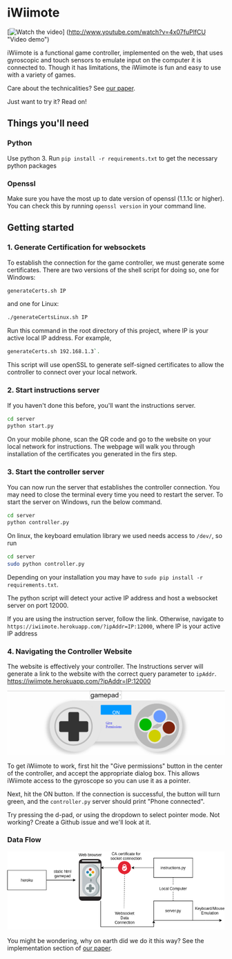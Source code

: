 # iWiimote
[![Watch the video](http://img.youtube.com/vi/4x07fuPlfCU/0.jpg)]
(http://www.youtube.com/watch?v=4x07fuPlfCU "Video demo")

iWiimote is a functional game controller, implemented on the
web, that uses gyroscopic and touch sensors to emulate input
on the computer it is connected to.
Though it has limitations,
the iWiimote is fun and easy to use with a variety of games.

Care about the technicalities? See [our paper](./iWiimote.pdf).

Just want to try it? Read on!

## Things you'll need

### Python

Use python 3.
Run `pip install -r requirements.txt` to get the necessary python packages

### Openssl
Make sure you have the most up to date version of openssl (1.1.1c or higher). You can check this by running `openssl version` in your command line.

## Getting started

### 1. Generate Certification for websockets
To establish the connection for the game controller, we must generate some certificates.
There are two versions of the shell script for doing so, one for Windows:
```bash
generateCerts.sh IP
```
and one for Linux:
```bash
./generateCertsLinux.sh IP
```
Run this command in the root directory of this project, where IP is your active local IP address.
For example, 
```bash
generateCerts.sh 192.168.1.3`.
```

This script will use openSSL to generate self-signed certificates to allow the
controller to connect over your local network.

### 2. Start instructions server
If you haven't done this before, you'll want the instructions server.
```bash
cd server
python start.py
```

On your mobile phone,
scan the QR code and go to the website on your local network for instructions. 
The webpage will walk you through installation of the certificates you generated in the firs step.

### 3. Start the controller server
You can now run the server that establishes the controller connection.
You may need to close the terminal every time you need to restart the server.
To start the server on Windows, run the below command.
```bash
cd server
python controller.py
```
On linux, the keyboard emulation library we used needs access to `/dev/`, so run
```bash
cd server
sudo python controller.py
```
Depending on your installation you may have to `sudo pip install -r requirements.txt`.

The python script will detect your active IP address and host a websocket server
on port 12000.

If you are using the instruction server, follow the link.
Otherwise, navigate to `https://iwiimote.herokuapp.com/?ipAddr=IP:12000`,
where IP is your active IP address

### 4. Navigating the Controller Website
The website is effectively your controller. The Instructions server will generate a link to the website with the correct query parameter to `ipAddr`. https://iwiimote.herokuapp.com/?ipAddr=IP:12000

![Pic of controller](img/controller.png)

To get iWiimote to work, first hit the "Give permissions" button in the center of the controller,
and accept the appropriate dialog box.
This allows iWiimote access to the gyroscope so you can use it as a pointer.

Next, hit the ON button. If the connection is successful, the button will turn green,
and the `controller.py` server should print "Phone connected".

Try pressing the d-pad, or using the dropdown to select pointer mode. Not working?
Create a Github issue and we'll look at it.

### Data Flow

![Flowchart](img/dataFlow.png)

You might be wondering, why on earth did we do it this way?
See the implementation section of [our paper](iWiimote.pdf).
